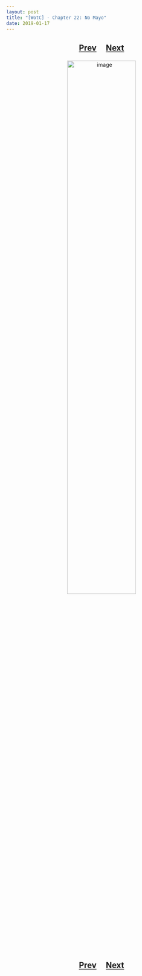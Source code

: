 ```yaml
---
layout: post
title: "[WotC] - Chapter 22: No Mayo"
date: 2019-01-17
---
```


<h2>
  <p style="text-align:center;">
    <a href="/wingsofthechorus/archive/2019/01/03/chapter21">Prev</a>
    &nbsp;&nbsp;&nbsp;
    <a href="/wingsofthechorus/archive/">Next</a>
  </p>
</h2>

<p style="text-align:center;">
  <img src="/wingsofthechorus/images/comics/c22.png" width="60%" alt="image"/>
</p>

<h2>
  <p style="text-align:center;">
    <a href="/wingsofthechorus/archive/2019/01/03/chapter21">Prev</a>
    &nbsp;&nbsp;&nbsp;
    <a href="/wingsofthechorus/archive/">Next</a>
  </p>
</h2>
